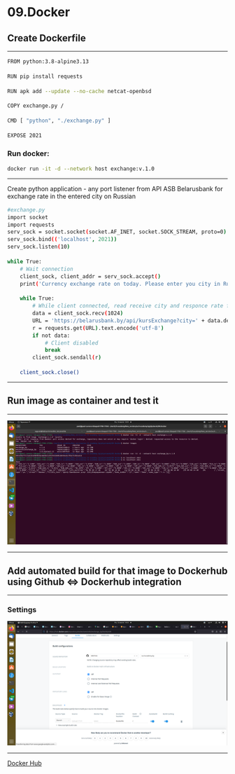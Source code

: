 # 09.Docker
## Create Dockerfile
---
```bash
FROM python:3.8-alpine3.13

RUN pip install requests

RUN apk add --update --no-cache netcat-openbsd

COPY exchange.py /

CMD [ "python", "./exchange.py" ]

EXPOSE 2021
```
### Run docker: 
```bash
docker run -it -d --network host exchange:v.1.0
```
---
Create python application - any port listener from API ASB Belarusbank for exchange rate in the entered city on Russian

```bash
#exchange.py
import socket
import requests
serv_sock = socket.socket(socket.AF_INET, socket.SOCK_STREAM, proto=0)
serv_sock.bind(('localhost', 2021))
serv_sock.listen(10)

while True:
    # Wait connection
    client_sock, client_addr = serv_sock.accept()
    print('Currency exchange rate on today. Please enter you city in Russian')

    while True:
        # While client connected, read receive city and responce rate from bank
        data = client_sock.recv(1024)
        URL = 'https://belarusbank.by/api/kursExchange?city=' + data.decode('utf-8').strip()
        r = requests.get(URL).text.encode('utf-8')
        if not data:
            # Client disabled
            break
        client_sock.sendall(r)

    client_sock.close()
```
---
## Run image as container and test it 
---

![](test_docker.png)

---

## Add automated build for that image to Dockerhub using Github <=> Dockerhub integration

---
### Settings

![](auto_build.png)


---
[Docker Hub](https://hub.docker.com/repository/docker/westnik5/exchange_by)

